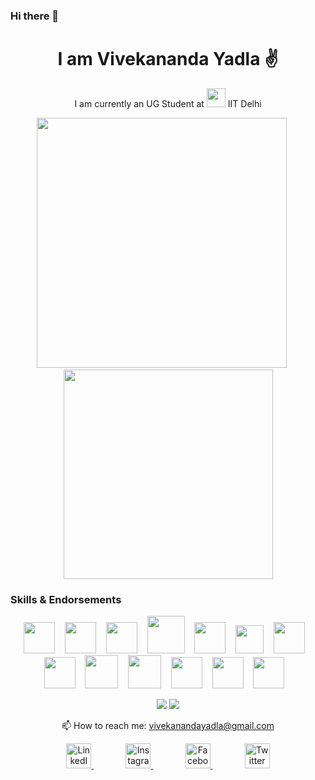 ### Hi there 👋


<h1 align='center'>
  I am Vivekananda Yadla ✌ 
</h1>
<p align='center'>
I am currently an UG Student at <a href="#"><img src="https://upload.wikimedia.org/wikipedia/en/thumb/f/fd/Indian_Institute_of_Technology_Delhi_Logo.svg/330px-Indian_Institute_of_Technology_Delhi_Logo.svg.png" width="30"></a> IIT Delhi
</p>

<p align='center'>
  <a href="#"><img src="https://github-readme-stats.vercel.app/api?username=vivekanandayadla&count_private=true&show_icons=true&theme=chartreuse-dark" width="400"></a>
  &nbsp;&nbsp;&nbsp;&nbsp;
  <a href="#"><img src="https://github-readme-stats.vercel.app/api/top-langs/?username=vivekanandayadla&count_private=true&layout=compact&theme=highcontrast" width="335"></a>
</p>



### Skills & Endorsements
<p align='center'>
  <a href="#"><img src="https://upload.wikimedia.org/wikipedia/commons/thumb/1/18/C_Programming_Language.svg/800px-C_Programming_Language.svg.png" width="50"></a>
  &nbsp;&nbsp;
  <a href="#"><img src="https://upload.wikimedia.org/wikipedia/commons/thumb/1/18/ISO_C%2B%2B_Logo.svg/800px-ISO_C%2B%2B_Logo.svg.png" width="50"></a>
  &nbsp;&nbsp;
  <a href="#"><img src="https://upload.wikimedia.org/wikipedia/commons/thumb/f/f8/Python_logo_and_wordmark.svg/1920px-Python_logo_and_wordmark.svg.png" height="50"></a>
  &nbsp;&nbsp;
  <a href="#"><img src="https://upload.wikimedia.org/wikipedia/commons/thumb/6/61/HTML5_logo_and_wordmark.svg/800px-HTML5_logo_and_wordmark.svg.png" width="60"></a>
  &nbsp;&nbsp;
  <a href="#"><img src="https://seeklogo.com/images/N/nodejs-logo-FBE122E377-seeklogo.com.png" width="50"></a>
  &nbsp;&nbsp;
  <a href="#"><img src="https://upload.wikimedia.org/wikipedia/commons/thumb/d/d5/CSS3_logo_and_wordmark.svg/800px-CSS3_logo_and_wordmark.svg.png" width="45"></a>
  &nbsp;&nbsp;
  <a href="#"><img src="https://upload.wikimedia.org/wikipedia/commons/thumb/c/cf/Adobe_Photoshop_Express_logo.svg/768px-Adobe_Photoshop_Express_logo.svg.png" width="50"></a>
  &nbsp;&nbsp;
  <a href="#"><img src="https://upload.wikimedia.org/wikipedia/commons/thumb/f/fb/Adobe_Illustrator_CC_icon.svg/1024px-Adobe_Illustrator_CC_icon.svg.png" width="50"></a>
  &nbsp;&nbsp;
  <a href="#"><img src="https://upload.wikimedia.org/wikipedia/commons/thumb/4/40/Adobe_Premiere_Pro_CC_icon.svg/1024px-Adobe_Premiere_Pro_CC_icon.svg.png" width="53"></a>
  &nbsp;&nbsp;
  <a href="#"><img src="https://upload.wikimedia.org/wikipedia/commons/thumb/b/b6/Adobe_Photoshop_Lightroom_CC_logo.svg/1024px-Adobe_Photoshop_Lightroom_CC_logo.svg.png" width="53"></a>
  &nbsp;&nbsp;
  <a href="#"><img src="https://play-lh.googleusercontent.com/m3oqSZCwmitiZ-Im-CQu_rqT5eLHilOp5IudBynv3COJUumFzuQaP2dgTDxRL_03f4x2=s180-rw" width="50"></a>
  &nbsp;&nbsp;
  <a href="#"><img src="https://vulndetect.org/assets/uploads/files/1541583181315-cygwin-terminal.ico" width="50"></a>
  &nbsp;&nbsp;
  <a href="#"><img src="https://upload.wikimedia.org/wikipedia/commons/thumb/6/6d/FreeCAD016-logo.svg/800px-FreeCAD016-logo.svg.png" width="50"></a>
  &nbsp;&nbsp;
</p>

<p align='center'>
  <a href="#"><img src="https://badges.pufler.dev/repos/vivekanandayadla"></a>
  <a href="#"><img src="https://badges.pufler.dev/years/vivekanandayadla"></a>
</p>

<p align='center'>
  📫 How to reach me: <a href="mailto:vivekanandayadla@gmail.com">vivekanandayadla@gmail.com</a>
</p>

<p align='center'>

  <a href="https://www.linkedin.com/in/vivekananda-yadla/" target="_blank"> 
    <img src="https://upload.wikimedia.org/wikipedia/commons/thumb/0/01/LinkedIn_Logo.svg/1920px-LinkedIn_Logo.svg.png" height="40" alt="LinkedIn"/>
  </a>&nbsp;&nbsp;&nbsp;&nbsp;&nbsp;&nbsp;&nbsp;&nbsp;&nbsp;&nbsp;&nbsp;&nbsp;
  <a href="https://www.instagram.com/_dumb_physicist_/" target="_blank"> 
   <img src="https://upload.wikimedia.org/wikipedia/commons/thumb/e/e7/Instagram_logo_2016.svg/800px-Instagram_logo_2016.svg.png" width="40" alt="Instagram"/>     
  </a>&nbsp;&nbsp;&nbsp;&nbsp;&nbsp;&nbsp;&nbsp;&nbsp;&nbsp;&nbsp;&nbsp;&nbsp;
<a href="https://www.facebook.com/vivekanandayadla/" target="_blank"> 
   <img src="https://upload.wikimedia.org/wikipedia/commons/thumb/5/51/Facebook_f_logo_%282019%29.svg/800px-Facebook_f_logo_%282019%29.svg.png" width="40"alt="Facebook"/>     
  </a>&nbsp;&nbsp;&nbsp;&nbsp;&nbsp;&nbsp;&nbsp;&nbsp;&nbsp;&nbsp;&nbsp;&nbsp;
 <a href="https://twitter.com/NoobCoder14" target="_blank"> 
   <img src="https://upload.wikimedia.org/wikipedia/en/thumb/6/60/Twitter_Logo_as_of_2021.svg/1024px-Twitter_Logo_as_of_2021.svg.png" width="40" alt="Twitter" class="rounded-corners"/>     
  </a>
</p>

